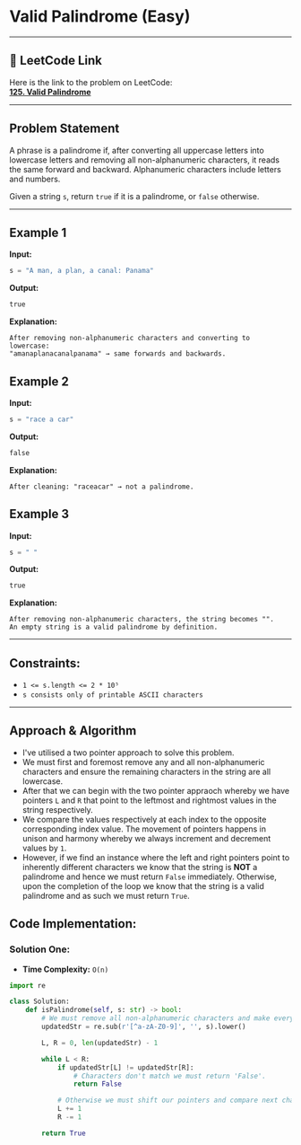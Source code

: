 # Valid Palindrome (Easy)

---

## 🔗 LeetCode Link

Here is the link to the problem on LeetCode:  
[**125. Valid Palindrome**](https://leetcode.com/problems/valid-palindrome/)

---

## Problem Statement

A phrase is a palindrome if, after converting all uppercase letters into lowercase letters and removing all non-alphanumeric characters, it reads the same forward and backward. Alphanumeric characters include letters and numbers.

Given a string `s`, return `true` if it is a palindrome, or `false` otherwise.

---

## Example 1

**Input:**

```python
s = "A man, a plan, a canal: Panama"
```

**Output:**

```python
true
```

**Explanation:**

```plaintext
After removing non-alphanumeric characters and converting to lowercase:
"amanaplanacanalpanama" → same forwards and backwards.
```

## Example 2

**Input:**

```python
s = "race a car"
```

**Output:**

```python
false
```

**Explanation:**

```plaintext
After cleaning: "raceacar" → not a palindrome.
```

## Example 3

**Input:**

```python
s = " "
```

**Output:**

```python
true
```

**Explanation:**

```plaintext
After removing non-alphanumeric characters, the string becomes "".
An empty string is a valid palindrome by definition.
```

---

## Constraints:

- `1 <= s.length <= 2 * 10⁵`
- `s consists only of printable ASCII characters`

---

## Approach & Algorithm

- I've utilised a two pointer approach to solve this problem.
- We must first and foremost remove any and all non-alphanumeric characters and ensure the remaining characters in the string are all lowercase.
- After that we can begin with the two pointer appraoch whereby we have pointers `L` and `R` that point to the leftmost and rightmost values in the string respectively.
- We compare the values respectively at each index to the opposite corresponding index value. The movement of pointers happens in unison and harmony whereby we always increment and decrement values by `1`.
- However, if we find an instance where the left and right pointers point to inherently different characters we know that the string is **NOT** a palindrome and hence we must return `False` immediately. Otherwise, upon the completion of the loop we know that the string is a valid palindrome and as such we must return `True`.

## Code Implementation:

### Solution One:

- **Time Complexity:** `O(n)`

```python
import re

class Solution:
    def isPalindrome(self, s: str) -> bool:
        # We must remove all non-alphanumeric characters and make everything lowercase.
        updatedStr = re.sub(r'[^a-zA-Z0-9]', '', s).lower()

        L, R = 0, len(updatedStr) - 1

        while L < R:
            if updatedStr[L] != updatedStr[R]:
                # Characters don't match we must return 'False'.
                return False

            # Otherwise we must shift our pointers and compare next characters.
            L += 1
            R -= 1

        return True
```
